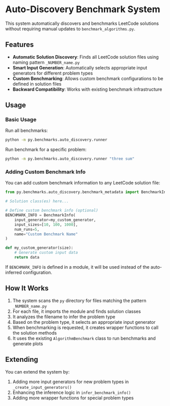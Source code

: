 # Auto-Discovery Benchmark System

This system automatically discovers and benchmarks LeetCode solutions without requiring manual updates to `benchmark_algorithms.py`.

## Features

- **Automatic Solution Discovery**: Finds all LeetCode solution files using naming pattern `_NUMBER_name.py`
- **Smart Input Generation**: Automatically selects appropriate input generators for different problem types
- **Custom Benchmarking**: Allows custom benchmark configurations to be defined in solution files
- **Backward Compatibility**: Works with existing benchmark infrastructure

## Usage

### Basic Usage

Run all benchmarks:
```bash
python -m py.benchmarks.auto_discovery.runner
```

Run benchmark for a specific problem:
```bash
python -m py.benchmarks.auto_discovery.runner "three sum"
```

### Adding Custom Benchmark Info

You can add custom benchmark information to any LeetCode solution file:

```python
from py.benchmarks.auto_discovery.benchmark_metadata import BenchmarkInfo

# Solution class(es) here...

# Define custom benchmark info (optional)
BENCHMARK_INFO = BenchmarkInfo(
    input_generator=my_custom_generator,
    input_sizes=[10, 100, 1000],
    num_runs=5,
    name="Custom Benchmark Name"
)

def my_custom_generator(size):
    # Generate custom input data
    return data
```

If `BENCHMARK_INFO` is defined in a module, it will be used instead of the auto-inferred configuration.

## How It Works

1. The system scans the `py` directory for files matching the pattern `_NUMBER_name.py`
2. For each file, it imports the module and finds solution classes
3. It analyzes the filename to infer the problem type
4. Based on the problem type, it selects an appropriate input generator
5. When benchmarking is requested, it creates wrapper functions to call the solution methods
6. It uses the existing `AlgorithmBenchmark` class to run benchmarks and generate plots

## Extending

You can extend the system by:

1. Adding more input generators for new problem types in `_create_input_generators()`
2. Enhancing the inference logic in `infer_benchmark_info()`
3. Adding more wrapper functions for special problem types
